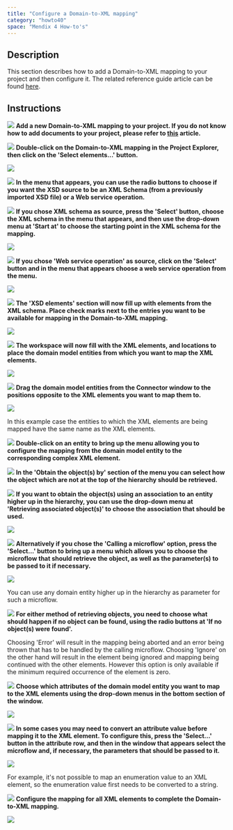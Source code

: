 ```yaml
---
title: "Configure a Domain-to-XML mapping"
category: "howto40"
space: "Mendix 4 How-to's"
---
```

## Description

This section describes how to add a Domain-to-XML mapping to your project and then configure it. The related reference guide article can be found [here](https://world.mendix.com/pages/releaseview.action?pageId=9208522).

## Instructions

![](attachments/819203/917932.png) **Add a new Domain-to-XML mapping to your project. If you do not know how to add documents to your project, please refer to [this](https://world.mendix.com/display/howto25/Add+documents+to+a+module) article.**

![](attachments/819203/917932.png) **Double-click on the Domain-to-XML mapping in the Project Explorer, then click on the 'Select elements...' button.**

![](attachments/2621625/2752800.png)

![](attachments/819203/917932.png) **In the menu that appears, you can use the radio buttons to choose if you want the XSD source to be an XML Schema (from a previously imported XSD file) or a Web service operation.**

![](attachments/819203/917932.png) **If you chose XML schema as source, press the 'Select' button, choose the XML schema in the menu that appears, and then use the drop-down menu at 'Start at' to choose the starting point in the XML schema for the mapping.**

![](attachments/2621625/2752797.png)

![](attachments/819203/917932.png) **If you chose 'Web service operation' as source, click on the 'Select' button and in the menu that appears choose a web service operation from the menu.**

![](attachments/2621625/2752798.png)

![](attachments/819203/917932.png) **The 'XSD elements' section will now fill up with elements from the XML schema. Place check marks next to the entries you want to be available for mapping in the Domain-to-XML mapping.**

![](attachments/2621625/2752799.png)

![](attachments/819203/917932.png) **The workspace will now fill with the XML elements, and locations to place the domain model entities from which you want to map the XML elements.**

![](attachments/2621625/2752802.png)

![](attachments/819203/917932.png) **Drag the domain model entities from the Connector window to the positions opposite to the XML elements you want to map them to.**

![](attachments/2621625/2752793.png)

In this example case the entities to which the XML elements are being mapped have the same name as the XML elements.

![](attachments/819203/917932.png) **Double-click on an entity to bring up the menu allowing you to configure the mapping from the domain model entity to the corresponding complex XML element.**

![](attachments/819203/917932.png) **In the 'Obtain the object(s) by' section of the menu you can select how the object which are not at the top of the hierarchy should be retrieved.**

![](attachments/819203/917932.png) **If you want to obtain the object(s) using an association to an entity higher up in the hierarchy, you can use the drop-down menu at 'Retrieving associated object(s)' to choose the association that should be used.**

![](attachments/2621625/2752794.png)

![](attachments/819203/917932.png) **Alternatively if you chose the 'Calling a microflow' option, press the 'Select...' button to bring up a menu which allows you to choose the microflow that should retrieve the object, as well as the parameter(s) to be passed to it if necessary.**

![](attachments/2621625/2752791.png)

You can use any domain entity higher up in the hierarchy as parameter for such a microflow.

![](attachments/819203/917932.png) **For either method of retrieving objects, you need to choose what should happen if no object can be found, using the radio buttons at 'If no object(s) were found'.**

Choosing 'Error' will result in the mapping being aborted and an error being thrown that has to be handled by the calling microflow. Choosing 'Ignore' on the other hand will result in the element being ignored and mapping being continued with the other elements. However this option is only available if the minimum required occurrence of the element is zero.

![](attachments/819203/917932.png) **Choose which attributes of the domain model entity you want to map to the XML elements using the drop-down menus in the bottom section of the window.**

![](attachments/2621625/2752796.png)

![](attachments/819203/917932.png) **In some cases you may need to convert an attribute value before mapping it to the XML element. To configure this, press the 'Select...' button in the attribute row, and then in the window that appears select the microflow and, if necessary, the parameters that should be passed to it.**

![](attachments/2621625/2752795.png)

For example, it's not possible to map an enumeration value to an XML element, so the enumeration value first needs to be converted to a string.

![](attachments/819203/917932.png) **Configure the mapping for all XML elements to complete the Domain-to-XML mapping.**

![](attachments/2621625/2752792.png)

